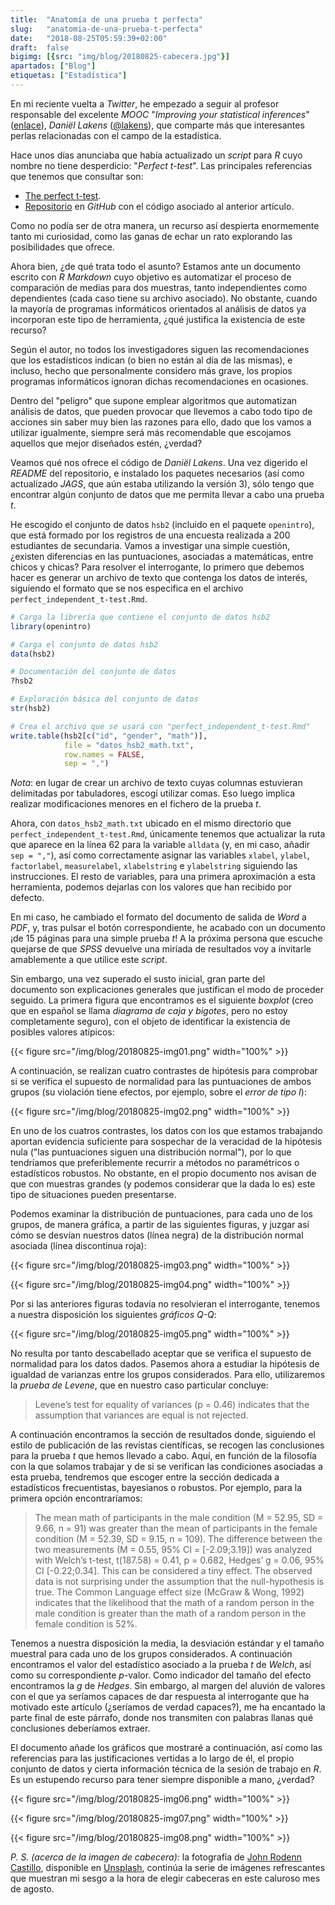 ```yaml
---
title:  "Anatomía de una prueba t perfecta"
slug:   "anatomia-de-una-prueba-t-perfecta"
date:   "2018-08-25T05:59:39+02:00"
draft:  false
bigimg: [{src: "img/blog/20180825-cabecera.jpg"}]
apartados: ["Blog"]
etiquetas: ["Estadística"]
---
```


En mi reciente vuelta a *Twitter*, he empezado a seguir al profesor responsable del excelente *MOOC* "*Improving your statistical inferences*" ([enlace](https://www.coursera.org/learn/statistical-inferences)), *Daniël Lakens* ([@lakens](https://twitter.com/lakens)), que comparte más que interesantes perlas relacionadas con el campo de la estadística. 
<!--more-->

Hace unos días anunciaba que había actualizado un *script* para *R* cuyo nombre no tiene desperdicio: "*Perfect t-test*". Las principales referencias que tenemos que consultar son:

- [The perfect t-test](http://daniellakens.blogspot.com.es/2015/05/the-perfect-t-test.html).
- [Repositorio](https://github.com/Lakens/Perfect-t-test) en *GitHub* con el código asociado al anterior artículo.
	
Como no podía ser de otra manera, un recurso así despierta enormemente tanto mi curiosidad, como las ganas de echar un rato explorando las posibilidades que ofrece.

Ahora bien, ¿de qué trata todo el asunto? Estamos ante un documento escrito con *R Markdown* cuyo objetivo es automatizar el proceso de comparación de medias para dos muestras, tanto independientes como dependientes (cada caso tiene su archivo asociado). No obstante, cuando la mayoría de programas informáticos orientados al análisis de datos ya incorporan este tipo de herramienta, ¿qué justifica la existencia de este recurso?

Según el autor, no todos los investigadores siguen las recomendaciones que los estadísticos indican (o bien no están al día de las mismas), e incluso, hecho que personalmente considero más grave, los propios programas informáticos ignoran dichas recomendaciones en ocasiones.

Dentro del "peligro" que supone emplear algoritmos que automatizan análisis de datos, que pueden provocar que llevemos a cabo todo tipo de acciones sin saber muy bien las razones para ello, dado que los vamos a utilizar igualmente, siempre será más recomendable que escojamos aquellos que mejor diseñados estén, ¿verdad?

Veamos qué nos ofrece el código de *Daniël Lakens*. Una vez digerido el *README* del repositorio, e instalado los paquetes necesarios (así como actualizado *JAGS*, que aún estaba utilizando la versión 3), sólo tengo que encontrar algún conjunto de datos que me permita llevar a cabo una prueba *t*.

He escogido el conjunto de datos `hsb2` (incluido en el paquete `openintro`), que está formado por los registros de una encuesta realizada a 200 estudiantes de secundaria. Vamos a investigar una simple cuestión, ¿existen diferencias en las puntuaciones, asociadas a matemáticas, entre chicos y chicas? Para resolver el interrogante, lo primero que debemos hacer es generar un archivo de texto que contenga los datos de interés, siguiendo el formato que se nos especifica en el archivo `perfect_independent_t-test.Rmd`.

```r
# Carga la librería que contiene el conjunto de datos hsb2
library(openintro)

# Carga el conjunto de datos hsb2
data(hsb2)

# Documentación del conjunto de datos
?hsb2

# Exploración básica del conjunto de datos
str(hsb2)

# Crea el archivo que se usará con "perfect_independent_t-test.Rmd"
write.table(hsb2[c("id", "gender", "math")],
            file = "datos_hsb2_math.txt",
            row.names = FALSE,
            sep = ",")
```

*Nota*: en lugar de crear un archivo de texto cuyas columnas estuvieran delimitadas por tabuladores, escogí utilizar comas. Eso luego implica realizar modificaciones menores en el fichero de la prueba *t*.

Ahora, con `datos_hsb2_math.txt` ubicado en el mismo directorio que `perfect_independent_t-test.Rmd`, únicamente tenemos que actualizar la ruta que aparece en la línea 62 para la variable `alldata` (y, en mi caso, añadir `sep = ","`), así como correctamente asignar las variables `xlabel`, `ylabel`, `factorlabel`, `measurelabel`, `xlabelstring` e `ylabelstring` siguiendo las instrucciones. El resto de variables, para una primera aproximación a esta herramienta, podemos dejarlas con los valores que han recibido por defecto.

En mi caso, he cambiado el formato del documento de salida de *Word* a *PDF*, y, tras pulsar el botón correspondiente, he acabado con un documento ¡de 15 páginas para una simple prueba *t*! A la próxima persona que escuche quejarse de que *SPSS* devuelve una miríada de resultados voy a invitarle amablemente a que utilice este *script*.

Sin embargo, una vez superado el susto inicial, gran parte del documento son explicaciones generales que justifican el modo de proceder seguido. La primera figura que encontramos es el siguiente *boxplot* (creo que en español se llama *diagrama de caja y bigotes*, pero no estoy completamente seguro), con el objeto de identificar la existencia de posibles valores atípicos:

{{< figure src="/img/blog/20180825-img01.png" width="100%" >}}

A continuación, se realizan cuatro contrastes de hipótesis para comprobar si se verifica el supuesto de normalidad para las puntuaciones de ambos grupos (su violación tiene efectos, por ejemplo, sobre el *error de tipo I*):

{{< figure src="/img/blog/20180825-img02.png" width="100%" >}}

En uno de los cuatros contrastes, los datos con los que estamos trabajando aportan evidencia suficiente para sospechar de la veracidad de la hipótesis nula ("las puntuaciones siguen una distribución normal"), por lo que tendríamos que preferiblemente recurrir a métodos no paramétricos o estadísticos robustos. No obstante, en el propio documento nos avisan de que con muestras grandes (y podemos considerar que la dada lo es) este tipo de situaciones pueden presentarse.

Podemos examinar la distribución de puntuaciones, para cada uno de los grupos, de manera gráfica, a partir de las siguientes figuras, y juzgar así cómo se desvían nuestros datos (línea negra) de la distribución normal asociada (línea discontinua roja):

{{< figure src="/img/blog/20180825-img03.png" width="100%" >}}

{{< figure src="/img/blog/20180825-img04.png" width="100%" >}}

Por si las anteriores figuras todavía no resolvieran el interrogante, tenemos a nuestra disposición los siguientes *gráficos Q-Q*:

{{< figure src="/img/blog/20180825-img05.png" width="100%" >}}

No resulta por tanto descabellado aceptar que se verifica el supuesto de normalidad para los datos dados. Pasemos ahora a estudiar la hipótesis de igualdad de varianzas entre los grupos considerados. Para ello, utilizaremos la *prueba de Levene*, que en nuestro caso particular concluye:

> Levene’s test for equality of variances (p = 0.46) indicates that the assumption that variances are equal is not rejected.

A continuación encontramos la sección de resultados donde, siguiendo el estilo de publicación de las revistas científicas, se recogen las conclusiones para la prueba *t* que hemos llevado a cabo. Aquí, en función de la filosofía con la que solamos trabajar y de si se verifican las condiciones asociadas a esta prueba, tendremos que escoger entre la sección dedicada a estadísticos frecuentistas, bayesianos o robustos. Por ejemplo, para la primera opción encontraríamos:

> The mean math of participants in the male condition (M = 52.95, SD = 9.66, n = 91) was greater than the mean of participants in the female condition (M = 52.39, SD = 9.15, n = 109). The difference between the two measurements (M = 0.55, 95% CI = [-2.09;3.19]) was analyzed with Welch’s t-test, t(187.58) = 0.41, p = 0.682, Hedges’ g = 0.06, 95% CI [-0.22;0.34]. This can be considered a tiny effect. The observed data is not surprising under the assumption that the null-hypothesis is true. The Common Language effect size (McGraw & Wong, 1992) indicates that the likelihood that the math of a random person in the male condition is greater than the math of a random person in the female condition is 52%.

Tenemos a nuestra disposición la media, la desviación estándar y el tamaño muestral para cada uno de los grupos considerados. A continuación encontramos el valor del estadístico asociado a la prueba *t* de *Welch*, así como su correspondiente *p*-valor. Como indicador del tamaño del efecto encontramos la *g* de *Hedges*. Sin embargo, al margen del aluvión de valores con el que ya seríamos capaces de dar respuesta al interrogante que ha motivado este artículo (¿seríamos de verdad capaces?), me ha encantado la parte final de este párrafo, donde nos transmiten con palabras llanas qué conclusiones deberíamos extraer.

El documento añade los gráficos que mostraré a continuación, así como las referencias para las justificaciones vertidas a lo largo de él, el propio conjunto de datos y cierta información técnica de la sesión de trabajo en *R*. Es un estupendo recurso para tener siempre disponible a mano, ¿verdad?

{{< figure src="/img/blog/20180825-img06.png" width="100%" >}}

{{< figure src="/img/blog/20180825-img07.png" width="100%" >}}

{{< figure src="/img/blog/20180825-img08.png" width="100%" >}}

*P. S. (acerca de la imagen de cabecera):* la fotografía de [John Rodenn Castillo](https://unsplash.com/@nightcrawler1986), disponible en [Unsplash](https://unsplash.com/photos/eluzJSfkNCk), continúa la serie de imágenes refrescantes que muestran mi sesgo a la hora de elegir cabeceras en este caluroso mes de agosto.